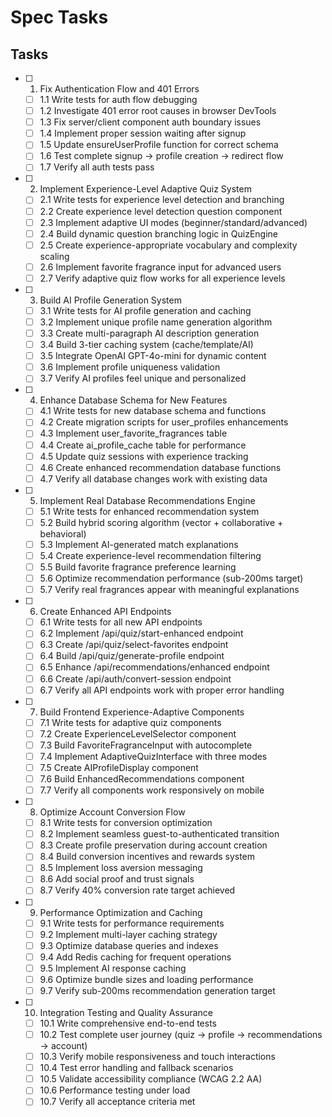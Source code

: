 # Spec Tasks

## Tasks

- [ ] 1. Fix Authentication Flow and 401 Errors
  - [ ] 1.1 Write tests for auth flow debugging
  - [ ] 1.2 Investigate 401 error root causes in browser DevTools
  - [ ] 1.3 Fix server/client component auth boundary issues
  - [ ] 1.4 Implement proper session waiting after signup
  - [ ] 1.5 Update ensureUserProfile function for correct schema
  - [ ] 1.6 Test complete signup → profile creation → redirect flow
  - [ ] 1.7 Verify all auth tests pass

- [ ] 2. Implement Experience-Level Adaptive Quiz System
  - [ ] 2.1 Write tests for experience level detection and branching
  - [ ] 2.2 Create experience level detection question component
  - [ ] 2.3 Implement adaptive UI modes (beginner/standard/advanced)
  - [ ] 2.4 Build dynamic question branching logic in QuizEngine
  - [ ] 2.5 Create experience-appropriate vocabulary and complexity scaling
  - [ ] 2.6 Implement favorite fragrance input for advanced users
  - [ ] 2.7 Verify adaptive quiz flow works for all experience levels

- [ ] 3. Build AI Profile Generation System
  - [ ] 3.1 Write tests for AI profile generation and caching
  - [ ] 3.2 Implement unique profile name generation algorithm
  - [ ] 3.3 Create multi-paragraph AI description generation
  - [ ] 3.4 Build 3-tier caching system (cache/template/AI)
  - [ ] 3.5 Integrate OpenAI GPT-4o-mini for dynamic content
  - [ ] 3.6 Implement profile uniqueness validation
  - [ ] 3.7 Verify AI profiles feel unique and personalized

- [ ] 4. Enhance Database Schema for New Features
  - [ ] 4.1 Write tests for new database schema and functions
  - [ ] 4.2 Create migration scripts for user_profiles enhancements
  - [ ] 4.3 Implement user_favorite_fragrances table
  - [ ] 4.4 Create ai_profile_cache table for performance
  - [ ] 4.5 Update quiz sessions with experience tracking
  - [ ] 4.6 Create enhanced recommendation database functions
  - [ ] 4.7 Verify all database changes work with existing data

- [ ] 5. Implement Real Database Recommendations Engine
  - [ ] 5.1 Write tests for enhanced recommendation system
  - [ ] 5.2 Build hybrid scoring algorithm (vector + collaborative + behavioral)
  - [ ] 5.3 Implement AI-generated match explanations
  - [ ] 5.4 Create experience-level recommendation filtering
  - [ ] 5.5 Build favorite fragrance preference learning
  - [ ] 5.6 Optimize recommendation performance (sub-200ms target)
  - [ ] 5.7 Verify real fragrances appear with meaningful explanations

- [ ] 6. Create Enhanced API Endpoints
  - [ ] 6.1 Write tests for all new API endpoints
  - [ ] 6.2 Implement /api/quiz/start-enhanced endpoint
  - [ ] 6.3 Create /api/quiz/select-favorites endpoint
  - [ ] 6.4 Build /api/quiz/generate-profile endpoint
  - [ ] 6.5 Enhance /api/recommendations/enhanced endpoint
  - [ ] 6.6 Create /api/auth/convert-session endpoint
  - [ ] 6.7 Verify all API endpoints work with proper error handling

- [ ] 7. Build Frontend Experience-Adaptive Components
  - [ ] 7.1 Write tests for adaptive quiz components
  - [ ] 7.2 Create ExperienceLevelSelector component
  - [ ] 7.3 Build FavoriteFragranceInput with autocomplete
  - [ ] 7.4 Implement AdaptiveQuizInterface with three modes
  - [ ] 7.5 Create AIProfileDisplay component
  - [ ] 7.6 Build EnhancedRecommendations component
  - [ ] 7.7 Verify all components work responsively on mobile

- [ ] 8. Optimize Account Conversion Flow
  - [ ] 8.1 Write tests for conversion optimization
  - [ ] 8.2 Implement seamless guest-to-authenticated transition
  - [ ] 8.3 Create profile preservation during account creation
  - [ ] 8.4 Build conversion incentives and rewards system
  - [ ] 8.5 Implement loss aversion messaging
  - [ ] 8.6 Add social proof and trust signals
  - [ ] 8.7 Verify 40% conversion rate target achieved

- [ ] 9. Performance Optimization and Caching
  - [ ] 9.1 Write tests for performance requirements
  - [ ] 9.2 Implement multi-layer caching strategy
  - [ ] 9.3 Optimize database queries and indexes
  - [ ] 9.4 Add Redis caching for frequent operations
  - [ ] 9.5 Implement AI response caching
  - [ ] 9.6 Optimize bundle sizes and loading performance
  - [ ] 9.7 Verify sub-200ms recommendation generation target

- [ ] 10. Integration Testing and Quality Assurance
  - [ ] 10.1 Write comprehensive end-to-end tests
  - [ ] 10.2 Test complete user journey (quiz → profile → recommendations → account)
  - [ ] 10.3 Verify mobile responsiveness and touch interactions
  - [ ] 10.4 Test error handling and fallback scenarios
  - [ ] 10.5 Validate accessibility compliance (WCAG 2.2 AA)
  - [ ] 10.6 Performance testing under load
  - [ ] 10.7 Verify all acceptance criteria met

